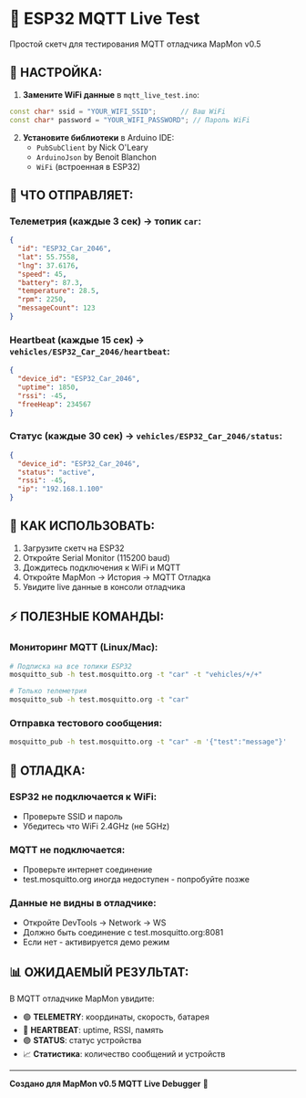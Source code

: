 # 📡 ESP32 MQTT Live Test

Простой скетч для тестирования MQTT отладчика MapMon v0.5

## 🔧 **НАСТРОЙКА:**

1. **Замените WiFi данные** в `mqtt_live_test.ino`:
```cpp
const char* ssid = "YOUR_WIFI_SSID";      // Ваш WiFi
const char* password = "YOUR_WIFI_PASSWORD"; // Пароль WiFi
```

2. **Установите библиотеки** в Arduino IDE:
   - `PubSubClient` by Nick O'Leary
   - `ArduinoJson` by Benoit Blanchon
   - `WiFi` (встроенная в ESP32)

## 📡 **ЧТО ОТПРАВЛЯЕТ:**

### **Телеметрия (каждые 3 сек) → топик `car`:**
```json
{
  "id": "ESP32_Car_2046",
  "lat": 55.7558,
  "lng": 37.6176, 
  "speed": 45,
  "battery": 87.3,
  "temperature": 28.5,
  "rpm": 2250,
  "messageCount": 123
}
```

### **Heartbeat (каждые 15 сек) → `vehicles/ESP32_Car_2046/heartbeat`:**
```json
{
  "device_id": "ESP32_Car_2046",
  "uptime": 1850,
  "rssi": -45,
  "freeHeap": 234567
}
```

### **Статус (каждые 30 сек) → `vehicles/ESP32_Car_2046/status`:**
```json
{
  "device_id": "ESP32_Car_2046", 
  "status": "active",
  "rssi": -45,
  "ip": "192.168.1.100"
}
```

## 🎯 **КАК ИСПОЛЬЗОВАТЬ:**

1. Загрузите скетч на ESP32
2. Откройте Serial Monitor (115200 baud)
3. Дождитесь подключения к WiFi и MQTT
4. Откройте MapMon → История → MQTT Отладка
5. Увидите live данные в консоли отладчика

## ⚡ **ПОЛЕЗНЫЕ КОМАНДЫ:**

### **Мониторинг MQTT (Linux/Mac):**
```bash
# Подписка на все топики ESP32
mosquitto_sub -h test.mosquitto.org -t "car" -t "vehicles/+/+"

# Только телеметрия
mosquitto_sub -h test.mosquitto.org -t "car"
```

### **Отправка тестового сообщения:**
```bash
mosquitto_pub -h test.mosquitto.org -t "car" -m '{"test":"message"}'
```

## 🐛 **ОТЛАДКА:**

### **ESP32 не подключается к WiFi:**
- Проверьте SSID и пароль
- Убедитесь что WiFi 2.4GHz (не 5GHz)

### **MQTT не подключается:**
- Проверьте интернет соединение
- test.mosquitto.org иногда недоступен - попробуйте позже

### **Данные не видны в отладчике:**
- Откройте DevTools → Network → WS 
- Должно быть соединение с test.mosquitto.org:8081
- Если нет - активируется демо режим

## 📊 **ОЖИДАЕМЫЙ РЕЗУЛЬТАТ:**

В MQTT отладчике MapMon увидите:
- 🟢 **TELEMETRY**: координаты, скорость, батарея
- 🔵 **HEARTBEAT**: uptime, RSSI, память  
- 🟣 **STATUS**: статус устройства
- 📈 **Статистика**: количество сообщений и устройств

---
**Создано для MapMon v0.5 MQTT Live Debugger** 🚀 